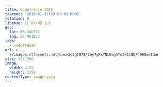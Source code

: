 ```yaml
---
title: Codefreeze 2018
takenAt: '2018-01-17T09:05:03.000Z'
rotation: 0
license: CC BY-ND 3.0
geo:
  lat: 68.346761
  lng: 27.461852
tags:
  - codefreeze
url: >-
  //images.ctfassets.net/bncv3c2gt878/2ny7gKxYNLNaghYqfK1t8h/4968ae1dad004d6d498836afd43bf470/codefreeze-2018_24931244277_o
size: 2241786
image:
  width: 4192
  height: 2358
contentType: image/jpeg
---
```


